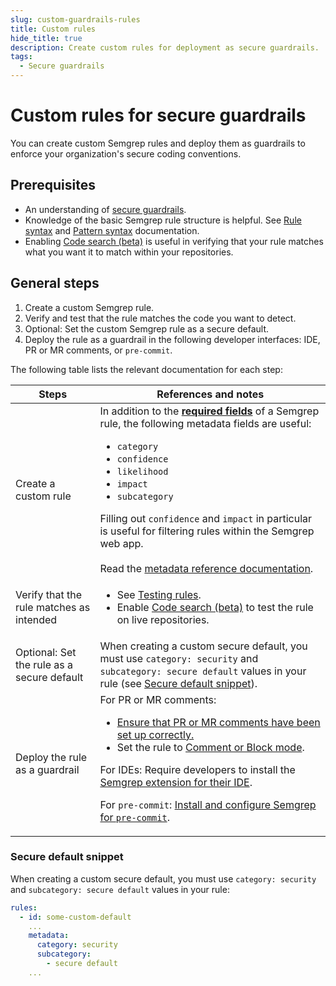 ```yaml
---
slug: custom-guardrails-rules
title: Custom rules
hide_title: true
description: Create custom rules for deployment as secure guardrails.
tags:
  - Secure guardrails
---
```


# Custom rules for secure guardrails

You can create custom Semgrep rules and deploy them as guardrails to enforce your organization's secure coding conventions.

## Prerequisites

- An understanding of [secure guardrails](/secure-guardrails/secure-guardrails-in-semgrep).
- Knowledge of the basic Semgrep rule structure is helpful. See [Rule syntax](/writing-rules/rule-syntax) and [Pattern syntax](/writing-rules/pattern-syntax) documentation.
- Enabling [Code search (beta)](/semgrep-code/editor#code-search-beta) is useful in verifying that your rule matches what you want it to match within your repositories.

## General steps

1. Create a custom Semgrep rule.
1. Verify and test that the rule matches the code you want to detect.
1. Optional: Set the custom Semgrep rule as a secure default.
1. Deploy the rule as a guardrail in the following developer interfaces: IDE, PR or MR comments, or `pre-commit`.

The following table lists the relevant documentation for each step:

| Steps | References and notes |
| -------  | ------ |
| Create a custom rule | In addition to the **[required fields](/writing-rules/rule-syntax#required)** of a Semgrep rule, the following metadata fields are useful: <ul><li>`category`</li><li>`confidence`</li><li>`likelihood`</li><li>`impact`</li><li>`subcategory`</li></ul>Filling out `confidence` and `impact` in particular is useful for filtering rules within the Semgrep web app.<br /><br />Read the [metadata reference documentation](/contributing/contributing-to-semgrep-rules-repository#including-fields-required-by-security-category). |
| Verify that the rule matches as intended         |  <ul><li>See [Testing rules](/writing-rules/testing-rules).</li><li>Enable [Code search (beta)](/semgrep-code/editor#code-search-beta) to test the rule on live repositories.</li></ul>      |
| Optional: Set the rule as a secure default        | When creating a custom secure default, you must use `category: security` and `subcategory: secure default` values in your rule (see [Secure default snippet](#secure-default-snippet)). |
| Deploy the rule as a guardrail         |  For PR or MR comments: <ul><li>[Ensure that PR or MR comments have been set up correctly.](/category/pr-or-mr-comments)</li><li>Set the rule to [Comment or Block mode](/semgrep-code/policies#block-a-pr-or-mr-through-rule-modes).</li></ul><p>For IDEs: Require developers to install the [Semgrep extension for their IDE](/extensions/overview).</p><p>For `pre-commit`: [Install and configure Semgrep for `pre-commit`](/extensions/pre-commit).</p> |


### Secure default snippet

When creating a custom secure default, you must use `category: security` and `subcategory: secure default`  values in your rule:

```yaml
rules:
  - id: some-custom-default
    ...
    metadata:
      category: security
      subcategory:
        - secure default
    ...
```
